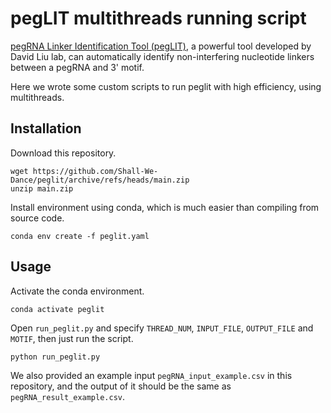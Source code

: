 # pegLIT multithreads running script

[pegRNA Linker Identification Tool (pegLIT)](https://github.com/sshen8/peglit), a powerful tool developed by David Liu lab, can automatically identify non-interfering nucleotide linkers between a pegRNA and 3' motif.

Here we wrote some custom scripts to run peglit with high efficiency, using multithreads.

## Installation

Download this repository.

```
wget https://github.com/Shall-We-Dance/peglit/archive/refs/heads/main.zip
unzip main.zip
```

Install environment using conda, which is much easier than compiling from source code.

```
conda env create -f peglit.yaml
```

## Usage

Activate the conda environment.

```
conda activate peglit
```

Open `run_peglit.py` and specify `THREAD_NUM`, `INPUT_FILE`, `OUTPUT_FILE` and `MOTIF`, then just run the script.

```
python run_peglit.py
```

We also provided an example input `pegRNA_input_example.csv` in this repository, and the output of it should be the same as `pegRNA_result_example.csv`.


